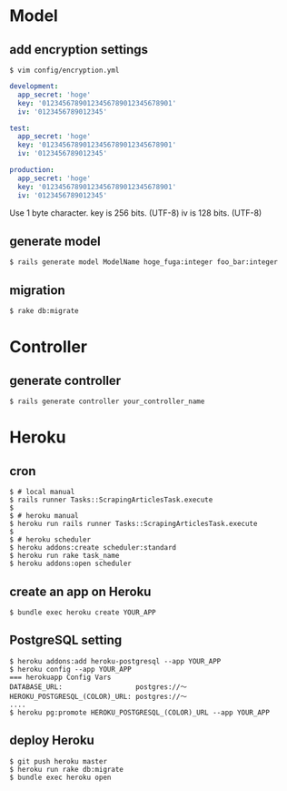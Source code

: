 # Model

## add encryption settings
```
$ vim config/encryption.yml
```

```yml
development:
  app_secret: 'hoge'
  key: '01234567890123456789012345678901'
  iv: '0123456789012345'

test:
  app_secret: 'hoge'
  key: '01234567890123456789012345678901'
  iv: '0123456789012345'

production:
  app_secret: 'hoge'
  key: '01234567890123456789012345678901'
  iv: '0123456789012345'
```
Use 1 byte character.
key is 256 bits. (UTF-8)
iv is 128 bits. (UTF-8)

## generate model
```
$ rails generate model ModelName hoge_fuga:integer foo_bar:integer
```

## migration
```
$ rake db:migrate
```


# Controller

## generate controller
```
$ rails generate controller your_controller_name
```


# Heroku

## cron
```
$ # local manual
$ rails runner Tasks::ScrapingArticlesTask.execute
$
$ # heroku manual
$ heroku run rails runner Tasks::ScrapingArticlesTask.execute
$
$ # heroku scheduler
$ heroku addons:create scheduler:standard
$ heroku run rake task_name
$ heroku addons:open scheduler
```


## create an app on Heroku
```
$ bundle exec heroku create YOUR_APP
```

## PostgreSQL setting
```
$ heroku addons:add heroku-postgresql --app YOUR_APP
$ heroku config --app YOUR_APP
=== herokuapp Config Vars
DATABASE_URL:                  postgres://〜
HEROKU_POSTGRESQL_(COLOR)_URL: postgres://〜
....
$ heroku pg:promote HEROKU_POSTGRESQL_(COLOR)_URL --app YOUR_APP
```

## deploy Heroku
```
$ git push heroku master
$ heroku run rake db:migrate
$ bundle exec heroku open
```
